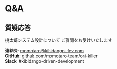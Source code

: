 # Q&A

## 質疑応答

桃太郎システム設計について
ご質問をお受けいたします

**連絡先**: momotaro@kibidango-dev.com  
**GitHub**: github.com/momotaro-team/oni-killer  
**Slack**: #kibidango-driven-development